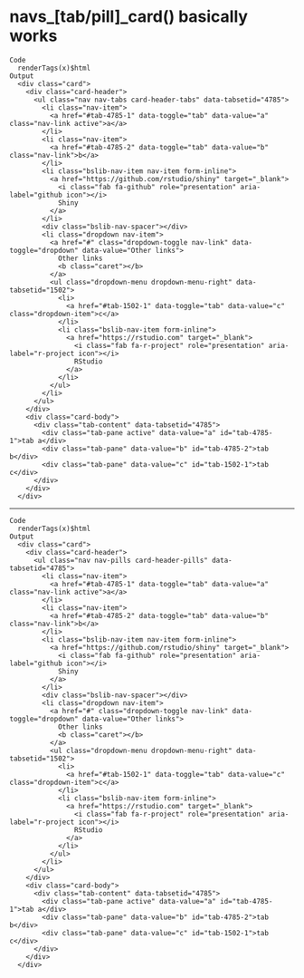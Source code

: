 # navs_[tab/pill]_card() basically works

    Code
      renderTags(x)$html
    Output
      <div class="card">
        <div class="card-header">
          <ul class="nav nav-tabs card-header-tabs" data-tabsetid="4785">
            <li class="nav-item">
              <a href="#tab-4785-1" data-toggle="tab" data-value="a" class="nav-link active">a</a>
            </li>
            <li class="nav-item">
              <a href="#tab-4785-2" data-toggle="tab" data-value="b" class="nav-link">b</a>
            </li>
            <li class="bslib-nav-item nav-item form-inline">
              <a href="https://github.com/rstudio/shiny" target="_blank">
                <i class="fab fa-github" role="presentation" aria-label="github icon"></i>
                Shiny
              </a>
            </li>
            <div class="bslib-nav-spacer"></div>
            <li class="dropdown nav-item">
              <a href="#" class="dropdown-toggle nav-link" data-toggle="dropdown" data-value="Other links">
                Other links
                <b class="caret"></b>
              </a>
              <ul class="dropdown-menu dropdown-menu-right" data-tabsetid="1502">
                <li>
                  <a href="#tab-1502-1" data-toggle="tab" data-value="c" class="dropdown-item">c</a>
                </li>
                <li class="bslib-nav-item form-inline">
                  <a href="https://rstudio.com" target="_blank">
                    <i class="fab fa-r-project" role="presentation" aria-label="r-project icon"></i>
                    RStudio
                  </a>
                </li>
              </ul>
            </li>
          </ul>
        </div>
        <div class="card-body">
          <div class="tab-content" data-tabsetid="4785">
            <div class="tab-pane active" data-value="a" id="tab-4785-1">tab a</div>
            <div class="tab-pane" data-value="b" id="tab-4785-2">tab b</div>
            <div class="tab-pane" data-value="c" id="tab-1502-1">tab c</div>
          </div>
        </div>
      </div>

---

    Code
      renderTags(x)$html
    Output
      <div class="card">
        <div class="card-header">
          <ul class="nav nav-pills card-header-pills" data-tabsetid="4785">
            <li class="nav-item">
              <a href="#tab-4785-1" data-toggle="tab" data-value="a" class="nav-link active">a</a>
            </li>
            <li class="nav-item">
              <a href="#tab-4785-2" data-toggle="tab" data-value="b" class="nav-link">b</a>
            </li>
            <li class="bslib-nav-item nav-item form-inline">
              <a href="https://github.com/rstudio/shiny" target="_blank">
                <i class="fab fa-github" role="presentation" aria-label="github icon"></i>
                Shiny
              </a>
            </li>
            <div class="bslib-nav-spacer"></div>
            <li class="dropdown nav-item">
              <a href="#" class="dropdown-toggle nav-link" data-toggle="dropdown" data-value="Other links">
                Other links
                <b class="caret"></b>
              </a>
              <ul class="dropdown-menu dropdown-menu-right" data-tabsetid="1502">
                <li>
                  <a href="#tab-1502-1" data-toggle="tab" data-value="c" class="dropdown-item">c</a>
                </li>
                <li class="bslib-nav-item form-inline">
                  <a href="https://rstudio.com" target="_blank">
                    <i class="fab fa-r-project" role="presentation" aria-label="r-project icon"></i>
                    RStudio
                  </a>
                </li>
              </ul>
            </li>
          </ul>
        </div>
        <div class="card-body">
          <div class="tab-content" data-tabsetid="4785">
            <div class="tab-pane active" data-value="a" id="tab-4785-1">tab a</div>
            <div class="tab-pane" data-value="b" id="tab-4785-2">tab b</div>
            <div class="tab-pane" data-value="c" id="tab-1502-1">tab c</div>
          </div>
        </div>
      </div>

